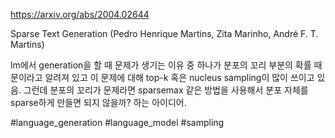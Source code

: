 https://arxiv.org/abs/2004.02644

Sparse Text Generation (Pedro Henrique Martins, Zita Marinho, André F. T. Martins)

lm에서 generation을 할 때 문제가 생기는 이유 중 하나가 분포의 꼬리 부분의 확률 때문이라고 알려져 있고 이 문제에 대해 top-k 혹은 nucleus sampling이 많이 쓰이고 있음. 그런데 분포의 꼬리가 문제라면 sparsemax 같은 방법을 사용해서 분포 자체를 sparse하게 만들면 되지 않을까? 하는 아이디어.

#language_generation #language_model #sampling 